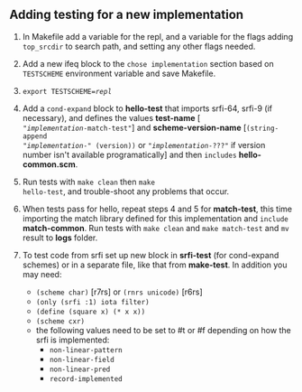 ## Adding testing for a new implementation


1. In Makefile add a variable for the repl, and a variable for the flags adding <code>top_srcdir</code> to search path, and setting any other flags needed.

2. Add a new ifeq block to the <code>chose implementation</code> section based on <code>TESTSCHEME</code> environment variable and save Makefile.

3. <code>export TESTSCHEME=<var>repl</var></code>

4. Add a <code>cond-expand</code> block to **hello-test** that imports srfi-64, srfi-9 (if necessary), and defines the values **test-name** [<code> "*implementation*-match-test"</code>] and **scheme-version-name** [<code>(string-append "*implementation*-" (version))</code> or <code>"*implementation*-???"</code> if version number isn't available programatically] and then <code>includes</code> **hello-common.scm**.

5. Run tests with <code>make clean</code> then <code>make hello-test</code>, and trouble-shoot any problems that occur.

6. When tests pass for hello, repeat steps 4 and 5 for **match-test**, this time importing the match library defined for this implementation and <code>include</code> **match-common**. Run tests with <code>make clean</code> and <code>make match-test</code> and <code>mv</code> result to **logs** folder.

7. To test code from srfi set up new block in **srfi-test** (for cond-expand schemes) or in a separate file, like that from **make-test**. In addition you may need:
	- <code>(scheme char)</code> [r7rs] or  <code>(rnrs unicode)</code> [r6rs]
	- <code>(only (srfi :1) iota filter)</code>
	- <code>(define (square x) (\* x x))</code>
	- <code>(scheme cxr)</code>
	- the following values need to be set to #t or #f depending on how the srfi is implemented:
		- <code>non-linear-pattern</code>
		- <code>non-linear-field</code>
		- <code>non-linear-pred</code>
		- <code>record-implemented</code>
